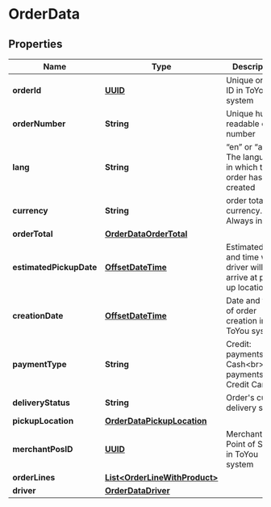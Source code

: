 # OrderData

## Properties
Name | Type | Description | Notes
------------ | ------------- | ------------- | -------------
**orderId** | [**UUID**](UUID.md) | Unique order ID in ToYou system | 
**orderNumber** | **String** | Unique human readable order number | 
**lang** | **String** | “en” or “ar”. The language in which the order has been created | 
**currency** | **String** | order total currency. Always in SAR | 
**orderTotal** | [**OrderDataOrderTotal**](OrderDataOrderTotal.md) |  | 
**estimatedPickupDate** | [**OffsetDateTime**](OffsetDateTime.md) | Estimated Date and time when driver will arrive at pick up location | 
**creationDate** | [**OffsetDateTime**](OffsetDateTime.md) | Date and time of order creation in ToYou system | 
**paymentType** | **String** | Credit: payments in Cash&lt;br&gt;Card: payments by Credit Card | 
**deliveryStatus** | **String** | Order&#x27;s current delivery status | 
**pickupLocation** | [**OrderDataPickupLocation**](OrderDataPickupLocation.md) |  |  [optional]
**merchantPosID** | [**UUID**](UUID.md) | Merchant&#x27;s Point of Sale ID in ToYou system | 
**orderLines** | [**List&lt;OrderLineWithProduct&gt;**](OrderLineWithProduct.md) |  |  [optional]
**driver** | [**OrderDataDriver**](OrderDataDriver.md) |  |  [optional]
